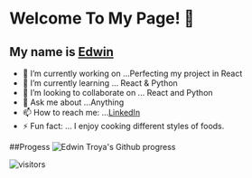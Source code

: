 # Welcome To My Page! 👋
>
## My name is [Edwin](https://edwintroya.herokuapp.com)


- 🔭 I’m currently working on ...Perfecting my project in React
- 🌱 I’m currently learning ... React & Python 
- 👯 I’m looking to collaborate on ... React and Python
- 💬 Ask me about ...Anything
- 📫 How to reach me: ...[LinkedIn](https://www.linkedin.com/in/edwin-troya/)
- ⚡ Fun fact: ... I enjoy cooking different styles of foods.

##Progess 
![Edwin Troya's Github progress](https://github-readme-stats.vercel.app/api?username=etroya&show_icons=true&title_color=ffffff&icon_color=00ba9d&text_color=ffffff&bg_color=001837&hide_border=true)

 ![visitors](https://visitor-badge.laobi.icu/badge?page_id=etroya.visitor-badge)
